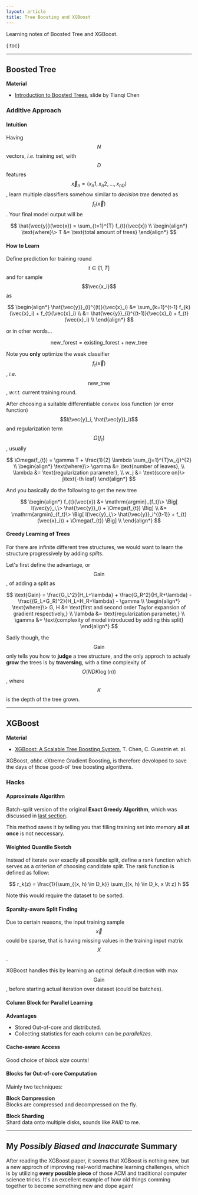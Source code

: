```yaml
---
layout: article
title: Tree Boosting and XGBoost
---
```


Learning notes of Boosted Tree and XGBoost.  

{:toc}

-----------------------------------------

## Boosted Tree

**Material**
- 	[Introduction to Boosted Trees](http://homes.cs.washington.edu/~tqchen/pdf/BoostedTree.pdf), slide by Tianqi Chen  

### Additive Approach

#### Intuition

Having $$N​$$ vectors, *i.e.* training set, with $$D​$$ features $$\vec{x}_n = (x_n1, x_n2, \dots , x_{nD})​$$, learn multiple classifiers somehow similar to *decision tree* denoted as $$f_{t}(\vec{x})​$$. Your final model output will be

$$
\hat{\vec{y}}(\vec{x}) = \sum_{t=1}^{T} f_{t}(\vec{x}) \\
\begin{align*}
\text{where}\>
    T &= \text{total amount of trees}
\end{align*}
$$

#### How to Learn

Define prediction for training round $$t \in \left[1, T\right]$$ and for sample $$\vec{x_i}$$ as

$$
\begin{align*}
\hat{\vec{y}}_{i}^{(t)}(\vec{x}_i)
    &= \sum_{k=1}^{t-1} f_{k}(\vec{x}_i) + f_{t}(\vec{x}_i) \\
    &= \hat{\vec{y}}_{i}^{(t-1)}(\vec{x}_i) + f_{t}(\vec{x}_i) \\
\end{align*}
$$

or in other words...

$$
\text{new_forest} = \text{existing_forest} + \text{new_tree}
$$

Note you **only** optimize the weak classifier $$f_{t}(\vec{x})$$, *i.e.* $$\text{new_tree}$$, *w.r.t.* current training round.  

After choosing a suitable differentiable convex loss function (or error function) $$l(\vec{y}_i, \hat{\vec{y}}_i)$$ and regularization term $$\Omega(f_{t})$$, usually

$$
\Omega(f_{t}) = \gamma T + \frac{1}{2} \lambda \sum_{j=1}^{T}w_{j}^{2} \\
\begin{align*}
\text{where}\>
    \gamma  &= \text{number of leaves}, \\
    \lambda &= \text{regularization parameter}, \\
    w_j     &= \text{score on}\> j\text{-th leaf}
\end{align*}
$$

And you basically do the following to get the new tree

$$
\begin{align*}
    f_{t}(\vec{x})
        &= \mathrm{argmin}_{f_t}\> \Big[ l(\vec{y}_i,\> \hat{\vec{y}}_i) + \Omega(f_{t}) \Big] \\
        &= \mathrm{argmin}_{f_t}\> \Big[ l(\vec{y}_i,\> \hat{\vec{y}}_i^{(t-1)} + f_{t}(\vec{x}_i))
            + \Omega(f_{t}) \Big] \\
\end{align*}
$$

#### Greedy Learning of Trees

For there are infinite different tree structures, we would want to learn the structure progressively by adding *splits*.  

Let's first define the advantage, or $$\text{Gain}$$, of adding a split as

$$
\text{Gain}
    = \frac{G_L^2}{H_L+\lambda} + \frac{G_R^2}{H_R+\lambda}
        - \frac{(G_L+G_R)^2}{H_L+H_R+\lambda} - \gamma \\
\begin{align*}
\text{where}\>
    G, H    &= \text{first and second order Taylor expansion of gradient respectively,} \\
    \lambda &= \text{regularization parameter,} \\
    \gamma  &= \text{complexity of model introduced by adding this split}
\end{align*}
$$

Sadly though, the $$\text{Gain}$$ only tells you how to **judge** a tree structure, and the only approch to actualy **grow** the trees is by **traversing**, with a time complexity of $$O\Big(N D K \log(n)\Big)$$, where $$K$$ is the depth of the tree grown.  

----------------------------------------

## XGBoost

**Material**
- [XGBoost: A Scalable Tree Boosting System](https://arxiv.org/pdf/1603.02754.pdf), T. Chen, C. Guestrin et. al.

XGBoost, *abbr.* eXtreme Gradient Boosting, is therefore devoloped to save the days of those good-ol' tree boosting algorithms.  

### Hacks

#### Approximate Algorithm

Batch-split version of the original **Exact Greedy Algorithm**, which was discussed in [last section](#greedy-learning-of-trees).  

This method saves it by telling you that filling training set into memory **all at once** is not neccessary.  

#### Weighted Quantile Sketch

Instead of iterate over exactly all possible split, define a rank function which serves as a criterion of choosing candidate split. The rank function is defined as follow:

$$
r_k(z) = \frac{1}{\sum_{(x, h) \in D_k}} \sum_{(x, h) \in D_k, x \lt z} h
$$

Note this would require the dataset to be sorted.  

#### Sparsity-aware Split Finding

Due to certain reasons, the input training sample $$\vec{x}$$ could be sparse, that is having missing values in the training input matrix $$X$$.  

XGBoost handles this by learning an optimal default direction with max $$\text{Gain}$$, before starting actual iteration over dataset (could be batches).  

#### Column Block for Parallel Learning

**Advantages**

- Stored Out-of-core and distributed.
- Collecting statistics for each column can be *parallelizes*.

#### Cache-aware Access

Good choice of *block size* counts!

#### Blocks for Out-of-core Computation

Mainly two techniques:  

**Block Compression**  
Blocks are compressed and decompressed on the fly.  

**Block Sharding**  
Shard data onto multiple disks, sounds like *RAID* to me.  

--------------------------------------------------

## My *Possibly Biased and Inaccurate* Summary

After reading the XGBoost paper, it seems that XGBoost is nothing new, but a new approch of improving real-world machine learning challenges, which is by utilizing **every possible piece** of those ACM and traditional computer science tricks. It's an excellent example of how old things comming together to become something new and dope again!  

